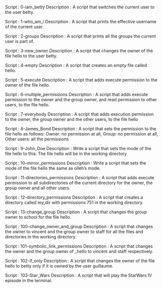 Script : 0-iam_betty
Description : A script that switches the current user to the user betty.

Script : 1-who_am_i
Description : A script that prints the effective username of the current user.

Script : 2-groups
Description : A script that prints all the groups the current user is part of.

Script : 3-new_owner
Description : A script that changes the owner of the file hello to the user betty.

Script : 4-empty
Description : A script that creates an empty file called hello.

Script : 5-execute
Description : A script that adds execute permission to the owner of the file hello.

Script : 6-multiple_permissions
Description : A script that adds execute permission to the owner and the group owner, and read permission to other users, to the file hello.

Script : 7-everybody
Description : A script that adds execution permission to the owner, the group owner and the other users, to the file hello

Script : 8-James_Bond
Description : A script that sets the permission to the file hello as follows: Owner: no permission at all, Group: no permission at all, Other users: all the permissions

Script : 9-John_Doe
Description : Write a script that sets the mode of the file hello to this: The file hello will be in the working directory

Script : 10-mirror_permissions
Description : Write a script that sets the mode of the file hello the same as olleh’s mode.

Script : 11-directories_permissions
Description : A script that adds execute permission to all subdirectories of the current directory for the owner, the group owner and all other users.

Script : 12-directory_permissions
Description : A script that creates a directory called my_dir with permissions 751 in the working directory.

Script : 13-change_group
Description : A script that changes the group owner to school for the file hello.

Script : 100-change_owner_and_group
Description : A script that changes the owner to vincent and the group owner to staff for all the files and directories in the working directory.

Script : 101-symbolic_link_permissions
Description : A script that changes the owner and the group owner of _hello to vincent and staff respectively.

Script : 102-if_only
Description : A script that changes the owner of the file hello to betty only if it is owned by the user guillaume.

Script : 103-Star_Wars
Description : A script that will play the StarWars IV episode in the terminal.
